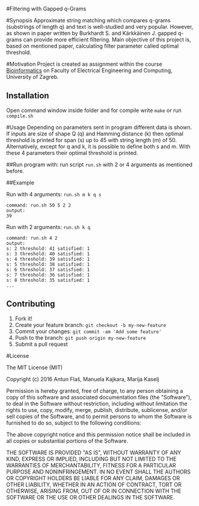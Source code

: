 #Filtering with Gapped q-Grams

#Synopsis
Approximate string matching which compares q-grams (substrings of length q) and text is well-studied and very popular. However, as shown in paper written by Burkhardt S. and Kärkkäinen J. gapped q-grams can provide more efficient filtering. Main objective of this project is, based on mentioned paper, calculating filter parameter called optimal threshold. 

#Motivation
Project is created as assignment within the course [Bioinformatics](https://www.fer.unizg.hr/en/course/bio) on Faculty of Electrical Engineering and Computing, University of Zagreb.

## Installation
Open command window inside folder and for compile write `make` or run `compile.sh`

#Usage
Depending on parameters sent in program different data is shown. If inputs are size of shape Q (q) and Hamming distance (k) then optimal threshold is printed for span (s) up to 45 with string length (m) of 50. Alternatively, except for q and k, it is possible to define both s and m. With these 4 parameters their optimal threshold is printed.

##Run program with:
run script `run.sh` with 2 or 4 arguments as mentioned before.

##Example

Run with 4 arguments: `run.sh m k q s`
```
command: run.sh 50 5 2 2
output: 
39
```

Run with 2 arguments: `run.sh k q`
```
command: run.sh 4 2
output: 
s: 2 threshold: 41 satisfied: 1
s: 3 threshold: 40 satisfied: 1
s: 4 threshold: 39 satisfied: 1
s: 5 threshold: 38 satisfied: 1
s: 6 threshold: 37 satisfied: 1
s: 7 threshold: 36 satisfied: 1
s: 8 threshold: 35 satisfied: 1
... 
```



## Contributing
1. Fork it!
2. Create your feature branch: `git checkout -b my-new-feature`
3. Commit your changes: `git commit -am 'Add some feature'`
4. Push to the branch: `git push origin my-new-feature`
5. Submit a pull request 

#License

The MIT License (MIT)

Copyright (c) 2016 Antun Flaš, Manuela Kajkara, Marija Kaselj

Permission is hereby granted, free of charge, to any person obtaining a copy
of this software and associated documentation files (the "Software"), to deal
in the Software without restriction, including without limitation the rights
to use, copy, modify, merge, publish, distribute, sublicense, and/or sell
copies of the Software, and to permit persons to whom the Software is
furnished to do so, subject to the following conditions:

The above copyright notice and this permission notice shall be included in all
copies or substantial portions of the Software.

THE SOFTWARE IS PROVIDED "AS IS", WITHOUT WARRANTY OF ANY KIND, EXPRESS OR
IMPLIED, INCLUDING BUT NOT LIMITED TO THE WARRANTIES OF MERCHANTABILITY,
FITNESS FOR A PARTICULAR PURPOSE AND NONINFRINGEMENT. IN NO EVENT SHALL THE
AUTHORS OR COPYRIGHT HOLDERS BE LIABLE FOR ANY CLAIM, DAMAGES OR OTHER
LIABILITY, WHETHER IN AN ACTION OF CONTRACT, TORT OR OTHERWISE, ARISING FROM,
OUT OF OR IN CONNECTION WITH THE SOFTWARE OR THE USE OR OTHER DEALINGS IN THE
SOFTWARE.
